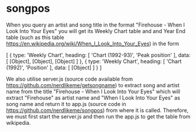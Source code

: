 # songpos
When you query an artist and song title in the format "Firehouse - When I Look Into Your Eyes" you will get its Weekly Chart table and and Year End table (such as this table https://en.wikipedia.org/wiki/When_I_Look_Into_Your_Eyes) in the form 

[ { type: 'Weekly Chart',
    heading: [ 'Chart (1992-93)', 'Peak position' ],
    data: [ [Object], [Object], [Object] ] },
  { type: 'Weekly Chart',
    heading: [ 'Chart (1992)', 'Position' ],
    data: [ [Object] ] } ]
    
    
We also utilise server.js (source code available from https://github.com/nerdlikeme/getsongname) to extract song and artist name from the title "Firehouse - When I Look Into Your Eyes" which will extract "Firehouse" as artist name and "When I Look Into Your Eyes" as song name and return it to app.js (source code in https://github.com/nerdlikeme/songpos) from where it is called. Therefore, we must first start the server.js and then run the app.js to get the table from wikipedia.   
    
    
